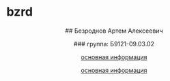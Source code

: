 # bzrd
<p align="center"> ##  Безроднов Артем Алексеевич </p>
<p align="center"> ### группа: Б9121-09.03.02  </p>
<p align="center"> <a href="inf.html"> основная информация </p>
<p align="center"> <a href="img.html"> основная информация </p>
